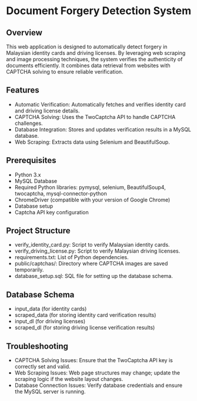 # Document Forgery Detection System

## Overview
This web application is designed to automatically detect forgery in Malaysian identity cards and driving licenses. By leveraging web scraping and image processing techniques, the system verifies the authenticity of documents efficiently. It combines data retrieval from websites with CAPTCHA solving to ensure reliable verification.

## Features
- Automatic Verification: Automatically fetches and verifies identity card and driving license details.
- CAPTCHA Solving: Uses the TwoCaptcha API to handle CAPTCHA challenges.
- Database Integration: Stores and updates verification results in a MySQL database.
- Web Scraping: Extracts data using Selenium and BeautifulSoup.

## Prerequisites
- Python 3.x
- MySQL Database
- Required Python libraries: pymysql, selenium, BeautifulSoup4, twocaptcha, mysql-connector-python
- ChromeDriver (compatible with your version of Google Chrome)
- Database setup
- Captcha API key configuration

## Project Structure
- verify_identity_card.py: Script to verify Malaysian identity cards.
- verify_driving_license.py: Script to verify Malaysian driving licenses.
- requirements.txt: List of Python dependencies.
- public/captchas/: Directory where CAPTCHA images are saved temporarily.
- database_setup.sql: SQL file for setting up the database schema.


## Database Schema

- input_data (for identity cards)
- scraped_data (for storing identity card verification results)
- input_dl (for driving licenses)
- scraped_dl (for storing driving license verification results)

## Troubleshooting
- CAPTCHA Solving Issues: Ensure that the TwoCaptcha API key is correctly set and valid.
- Web Scraping Issues: Web page structures may change; update the scraping logic if the website layout changes.
- Database Connection Issues: Verify database credentials and ensure the MySQL server is running.
